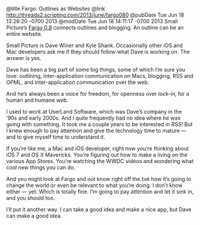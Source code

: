 @title Fargo: Outlines as Websites
@link http://threads2.scripting.com/2013/june/fargo080
@pubDate Tue Jun 18 13:26:20 -0700 2013
@modDate Tue Jun 18 14:11:17 -0700 2013
Small Picture’s <a href="http://threads2.scripting.com/2013/june/fargo080">Fargo 0.8</a> connects outlines and blogging. An outline can be an entire website.

Small Picture is Dave Winer and Kyle Shank. Occasionally other iOS and Mac developers ask me if they should follow what Dave is working on. The answer is yes.

Dave has been a big part of some big things, some of which I’m sure you love: outlining, inter-application communication on Macs, blogging, RSS and OPML, and inter-application communication over the web.

And he’s always been a voice for freedom, for openness over lock-in, for a human and humane web.

I used to work at UserLand Software, which was Dave’s company in the ’90s and early 2000s. And I quite frequently had no idea where he was going with something. It took me a couple years to be interested in RSS! But I knew enough to pay attention and give the technology time to mature — and to give myself time to understand it.

If you’re like me, a Mac and iOS developer, right now you’re thinking about iOS 7 and OS X Mavericks. You’re figuring out how to make a living on the various App Stores. You’re watching the WWDC videos and wondering what cool new things you can do.

And you might look at Fargo and not know right off the bat how it’s going to change the world or even be relevant to what you’re doing. I don’t know either — yet. Which is totally fine. I’m going to pay attention and let it sink in, and you should too.

I’ll put it another way. I can take a good idea and make a nice app, but Dave can make a good idea.
